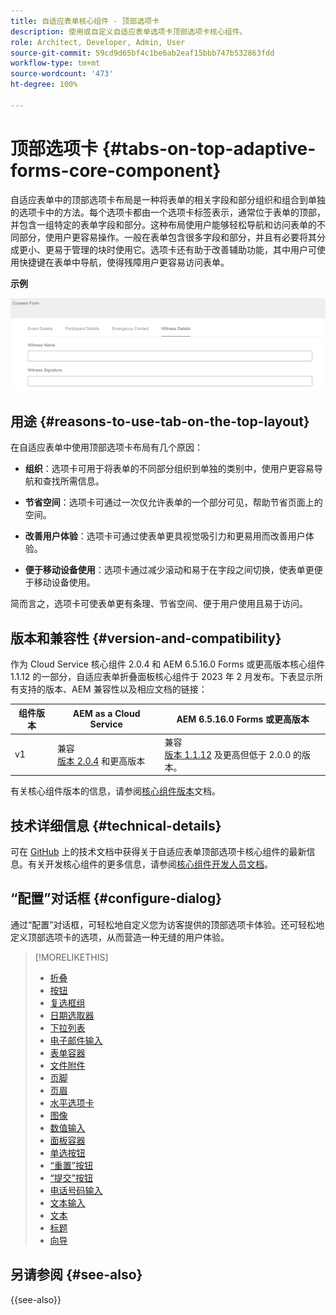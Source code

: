 ```yaml
---
title: 自适应表单核心组件 - 顶部选项卡
description: 使用或自定义自适应表单选项卡顶部选项卡核心组件。
role: Architect, Developer, Admin, User
source-git-commit: 59cd9d65bf4c1be6ab2eaf15bbb747b532863fdd
workflow-type: tm+mt
source-wordcount: '473'
ht-degree: 100%

---
```



# 顶部选项卡 {#tabs-on-top-adaptive-forms-core-component}

自适应表单中的顶部选项卡布局是一种将表单的相关字段和部分组织和组合到单独的选项卡中的方法。每个选项卡都由一个选项卡标签表示，通常位于表单的顶部，并包含一组特定的表单字段和部分。这种布局使用户能够轻松导航和访问表单的不同部分，使用户更容易操作。一般在表单包含很多字段和部分，并且有必要将其分成更小、更易于管理的块时使用它。选项卡还有助于改善辅助功能，其中用户可使用快捷键在表单中导航，使得残障用户更容易访问表单。

**示例**

![](/help/adaptive-forms/assets/tabs.png)

## 用途 {#reasons-to-use-tab-on-the-top-layout}

在自适应表单中使用顶部选项卡布局有几个原因：

* **组织**：选项卡可用于将表单的不同部分组织到单独的类别中，使用户更容易导航和查找所需信息。

* **节省空间**：选项卡可通过一次仅允许表单的一个部分可见，帮助节省页面上的空间。

* **改善用户体验**：选项卡可通过使表单更具视觉吸引力和更易用而改善用户体验。

* **便于移动设备使用**：选项卡通过减少滚动和易于在字段之间切换，使表单更便于移动设备使用。

简而言之，选项卡可使表单更有条理、节省空间、便于用户使用且易于访问。

## 版本和兼容性 {#version-and-compatibility}

作为 Cloud Service 核心组件 2.0.4 和 AEM 6.5.16.0 Forms 或更高版本核心组件 1.1.12 的一部分，自适应表单折叠面板核心组件于 2023 年 2 月发布。下表显示所有支持的版本、AEM 兼容性以及相应文档的链接：

| 组件版本 | AEM as a Cloud Service | AEM 6.5.16.0 Forms 或更高版本 |
|---|---|---|
| v1 | 兼容<br>[版本 2.0.4](/help/adaptive-forms/version.md) 和更高版本 | 兼容<br>[版本 1.1.12](/help/adaptive-forms/version.md) 及更高但低于 2.0.0 的版本。 |

有关核心组件版本的信息，请参阅[核心组件版本](/help/adaptive-forms/version.md)文档。

<!-- ## Sample Component Output {#sample-component-output}

To experience the Accordion Component as well as see examples of its configuration options as well as HTML and JSON output, visit the [Component Library](https://adobe.com/go/aem_cmp_library_accordion). -->

## 技术详细信息 {#technical-details}

可在 [GitHub](https://github.com/adobe/aem-core-forms-components/tree/master/ui.af.apps/src/main/content/jcr_root/apps/core/fd/components/form/tabsontop/v1/tabsontop) 上的技术文档中获得关于自适应表单顶部选项卡核心组件的最新信息。有关开发核心组件的更多信息，请参阅[核心组件开发人员文档](/help/developing/overview.md)。

## “配置”对话框 {#configure-dialog}

通过“配置”对话框，可轻松地自定义您为访客提供的顶部选项卡体验。还可轻松地定义顶部选项卡的选项，从而营造一种无缝的用户体验。

<!--

## Related article {#related-article}

* [Create a standalone Adaptive Form](https://experienceleague.adobe.com/docs/experience-manager-cloud-service/content/forms/adaptive-forms-authoring/authoring-adaptive-forms-core-components/create-an-adaptive-form-on-forms-cs/creating-adaptive-form-core-components.html)

-->


>[!MORELIKETHIS]
>
>* [折叠](/help/adaptive-forms/components/accordion.md)
>* [按钮](/help/adaptive-forms/components/button.md)
>* [复选框组](/help/adaptive-forms/components/checkbox-group.md)
>* [日期选取器](/help/adaptive-forms/components/date-picker.md)
>* [下拉列表](/help/adaptive-forms/components/drop-down.md)
>* [电子邮件输入](/help/adaptive-forms/components/email-input.md)
>* [表单容器](/help/adaptive-forms/components/form-container.md)
>* [文件附件](/help/adaptive-forms/components/file-attachment.md)
>* [页脚](/help/adaptive-forms/components/footer.md)
>* [页眉](/help/adaptive-forms/components/header.md)
>* [水平选项卡](/help/adaptive-forms/components/horizontal-tabs.md)
>* [图像](/help/adaptive-forms/components/image.md)
>* [数值输入](/help/adaptive-forms/components/number-input.md)
>* [面板容器](/help/adaptive-forms/components/panel-container.md)
>* [单选按钮](/help/adaptive-forms/components/radio-button.md)
>* [“重置”按钮](/help/adaptive-forms/components/reset-button.md)
>* [“提交”按钮](/help/adaptive-forms/components/submit-button.md)
>* [电话号码输入](/help/adaptive-forms/components/telephone-input.md)
>* [文本输入](/help/adaptive-forms/components/text-input.md)
>* [文本](/help/adaptive-forms/components/text.md)
>* [标题](/help/adaptive-forms/components/title.md)
>* [向导](/help/adaptive-forms/components/wizard.md)

## 另请参阅 {#see-also}

{{see-also}}